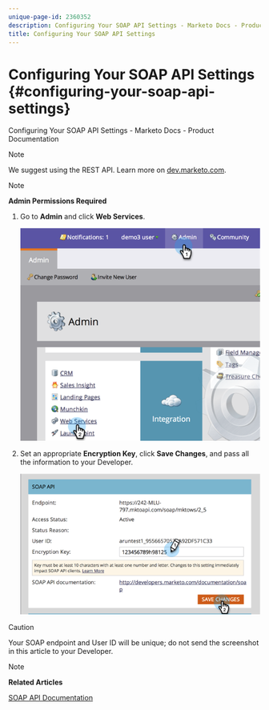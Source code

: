 ```yaml
---
unique-page-id: 2360352
description: Configuring Your SOAP API Settings - Marketo Docs - Product Documentation
title: Configuring Your SOAP API Settings
---
```


# Configuring Your SOAP API Settings {#configuring-your-soap-api-settings}

Configuring Your SOAP API Settings - Marketo Docs - Product Documentation

>[!NOTE]
>
>We suggest using the REST API. Learn more on [dev.marketo.com](http://developers.marketo.com/documentation/rest/).

>[!NOTE]
>
>**Admin Permissions Required**

1. Go to **Admin** and click **Web Services**.

   ![](assets/image2014-9-19-10-3a58-3a11.png)

1. Set an appropriate **Encryption Key**, click **Save Changes**, and pass all the information to your Developer.

   ![](assets/image2014-9-19-11-3a0-3a46.png)

>[!CAUTION]
>
>Your&nbsp;SOAP endpoint&nbsp;and&nbsp;User ID&nbsp;will be unique; do not send the screenshot in this article to your Developer.

>[!NOTE]
>
>**Related Articles**
>
>[SOAP API Documentation](http://developers.marketo.com/documentation/soap/)

